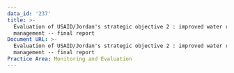 ```yaml
---
data_id: '237'
title: >-
  Evaluation of USAID/Jordan's strategic objective 2 : improved water resources
  management -- final report
Document URL: >-
  Evaluation of USAID/Jordan's strategic objective 2 : improved water resources
  management -- final report
Practice Area: Monitoring and Evaluation
---
```

